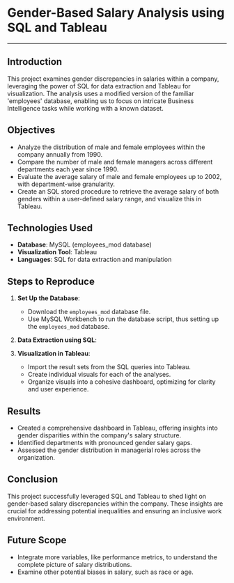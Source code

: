# Gender-Based Salary Analysis using SQL and Tableau

---

## Introduction

This project examines gender discrepancies in salaries within a company, leveraging the power of SQL for data extraction and Tableau for visualization. The analysis uses a modified version of the familiar 'employees' database, enabling us to focus on intricate Business Intelligence tasks while working with a known dataset.

## Objectives

- Analyze the distribution of male and female employees within the company annually from 1990.
- Compare the number of male and female managers across different departments each year since 1990.
- Evaluate the average salary of male and female employees up to 2002, with department-wise granularity.
- Create an SQL stored procedure to retrieve the average salary of both genders within a user-defined salary range, and visualize this in Tableau.

## Technologies Used

- **Database**: MySQL (employees_mod database)
- **Visualization Tool**: Tableau
- **Languages**: SQL for data extraction and manipulation

## Steps to Reproduce

1. **Set Up the Database**:
   - Download the `employees_mod` database file.
   - Use MySQL Workbench to run the database script, thus setting up the `employees_mod` database.

2. **Data Extraction using SQL**:
   
4. **Visualization in Tableau**:
   - Import the result sets from the SQL queries into Tableau.
   - Create individual visuals for each of the analyses.
   - Organize visuals into a cohesive dashboard, optimizing for clarity and user experience.

## Results

- Created a comprehensive dashboard in Tableau, offering insights into gender disparities within the company's salary structure.
- Identified departments with pronounced gender salary gaps.
- Assessed the gender distribution in managerial roles across the organization.

## Conclusion

This project successfully leveraged SQL and Tableau to shed light on gender-based salary discrepancies within the company. These insights are crucial for addressing potential inequalities and ensuring an inclusive work environment.

## Future Scope

- Integrate more variables, like performance metrics, to understand the complete picture of salary distributions.
- Examine other potential biases in salary, such as race or age.
